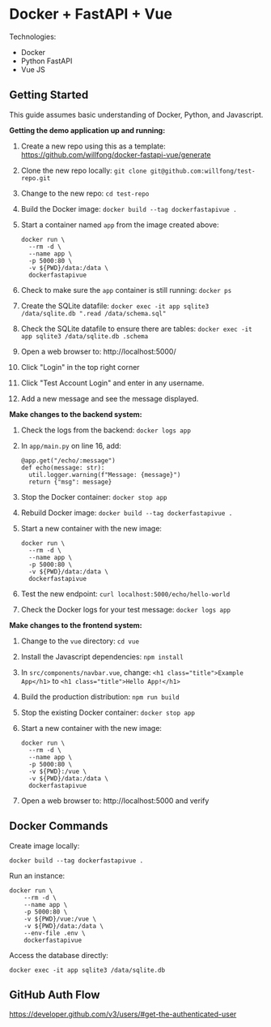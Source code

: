 # Docker + FastAPI + Vue

Technologies:
- Docker
- Python FastAPI
- Vue JS

## Getting Started

This guide assumes basic understanding of Docker, Python, and Javascript. 

**Getting the demo application up and running:**

1. Create a new repo using this as a template: https://github.com/willfong/docker-fastapi-vue/generate
1. Clone the new repo locally: `git clone git@github.com:willfong/test-repo.git`
1. Change to the new repo: `cd test-repo`
1. Build the Docker image: `docker build --tag dockerfastapivue .`
1. Start a container named `app` from the image created above: 

   ```
   docker run \
     --rm -d \
     --name app \
     -p 5000:80 \
     -v ${PWD}/data:/data \
     dockerfastapivue
1. Check to make sure the `app` container is still running: `docker ps`
1. Create the SQLite datafile: `docker exec -it app sqlite3 /data/sqlite.db ".read /data/schema.sql"`
1. Check the SQLite datafile to ensure there are tables: `docker exec -it app sqlite3 /data/sqlite.db .schema`
1. Open a web browser to: http://localhost:5000/
1. Click "Login" in the top right corner
1. Click "Test Account Login" and enter in any username.
1. Add a new message and see the message displayed.

**Make changes to the backend system:**

1. Check the logs from the backend: `docker logs app`
1. In `app/main.py` on line 16, add: 

   ```
   @app.get("/echo/:message")
   def echo(message: str):
     util.logger.warning(f"Message: {message}")
     return {"msg": message}
1. Stop the Docker container: `docker stop app`
1. Rebuild Docker image: `docker build --tag dockerfastapivue .`
1. Start a new container with the new image: 

   ```
   docker run \
     --rm -d \
     --name app \
     -p 5000:80 \
     -v ${PWD}/data:/data \
     dockerfastapivue
1. Test the new endpoint: `curl localhost:5000/echo/hello-world`
1. Check the Docker logs for your test message: `docker logs app`

**Make changes to the frontend system:**

1. Change to the `vue` directory: `cd vue`
1. Install the Javascript dependencies: `npm install`
1. In `src/components/navbar.vue`, change: `<h1 class="title">Example App</h1>` to `<h1 class="title">Hello App!</h1>` 
1. Build the production distribution: `npm run build`
1. Stop the existing Docker container: `docker stop app`
1. Start a new container with the new image: 

   ```
   docker run \
     --rm -d \
     --name app \
     -p 5000:80 \
     -v ${PWD}:/vue \
     -v ${PWD}/data:/data \
     dockerfastapivue
1. Open a web browser to: http://localhost:5000 and verify 


## Docker Commands

Create image locally:
```
docker build --tag dockerfastapivue .
```

Run an instance:
```
docker run \
    --rm -d \
    --name app \
    -p 5000:80 \
    -v ${PWD}/vue:/vue \
    -v ${PWD}/data:/data \
    --env-file .env \
    dockerfastapivue
```

Access the database directly:
```
docker exec -it app sqlite3 /data/sqlite.db
```

## GitHub Auth Flow

https://developer.github.com/v3/users/#get-the-authenticated-user
